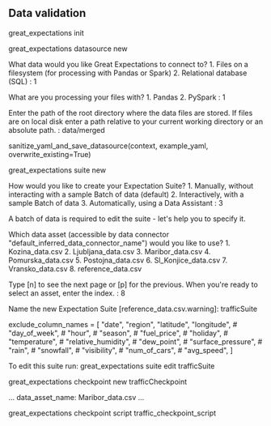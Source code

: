 ## Data validation
great_expectations init



great_expectations datasource new

What data would you like Great Expectations to connect to?
    1. Files on a filesystem (for processing with Pandas or Spark)
    2. Relational database (SQL)
: 1

What are you processing your files with?
    1. Pandas
    2. PySpark
: 1

Enter the path of the root directory where the data files are stored. If files are on local disk enter a path relative to your current working directory or an absolute path.
: data/merged

sanitize_yaml_and_save_datasource(context, example_yaml, overwrite_existing=True)



great_expectations suite new

How would you like to create your Expectation Suite?
    1. Manually, without interacting with a sample Batch of data (default)
    2. Interactively, with a sample Batch of data
    3. Automatically, using a Data Assistant
: 3

A batch of data is required to edit the suite - let's help you to specify it.


Which data asset (accessible by data connector "default_inferred_data_connector_name") would you like to use?
    1. Kozina_data.csv
    2. Ljubljana_data.csv
    3. Maribor_data.csv
    4. Pomurska_data.csv
    5. Postojna_data.csv
    6. Sl_Konjice_data.csv
    7. Vransko_data.csv
    8. reference_data.csv

Type [n] to see the next page or [p] for the previous. When you're ready to select an asset, enter the index.
: 8

Name the new Expectation Suite [reference_data.csv.warning]: trafficSuite

exclude_column_names = [
    "date",
    "region",
    "latitude",
    "longitude",
    # "day_of_week",
    # "hour",
    # "season",
    # "fuel_price",
    # "holiday",
    # "temperature",
    # "relative_humidity",
    # "dew_point",
    # "surface_pressure",
    # "rain",
    # "snowfall",
    # "visibility",
    # "num_of_cars",
    # "avg_speed",
]

To edit this suite run:
great_expectations suite edit trafficSuite



great_expectations checkpoint new trafficCheckpoint

... data_asset_name: Maribor_data.csv ...



great_expectations checkpoint script traffic_checkpoint_script